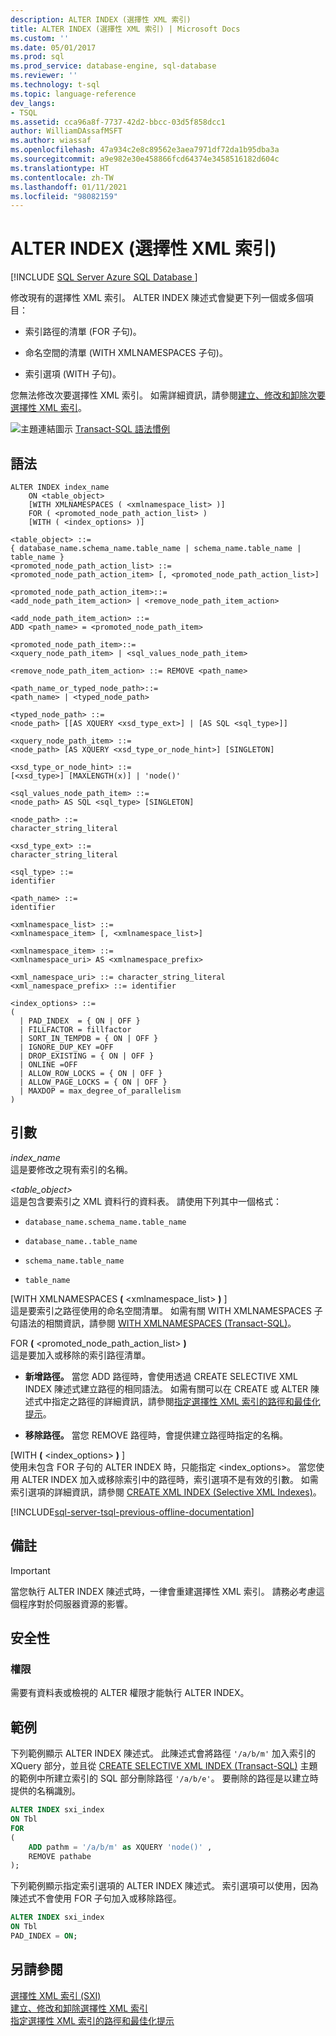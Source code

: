 ```yaml
---
description: ALTER INDEX (選擇性 XML 索引)
title: ALTER INDEX (選擇性 XML 索引) | Microsoft Docs
ms.custom: ''
ms.date: 05/01/2017
ms.prod: sql
ms.prod_service: database-engine, sql-database
ms.reviewer: ''
ms.technology: t-sql
ms.topic: language-reference
dev_langs:
- TSQL
ms.assetid: cca96a8f-7737-42d2-bbcc-03d5f858dcc1
author: WilliamDAssafMSFT
ms.author: wiassaf
ms.openlocfilehash: 47a934c2e8c89562e3aea7971df72da1b95dba3a
ms.sourcegitcommit: a9e982e30e458866fcd64374e3458516182d604c
ms.translationtype: HT
ms.contentlocale: zh-TW
ms.lasthandoff: 01/11/2021
ms.locfileid: "98082159"
---
```

# <a name="alter-index-selective-xml-indexes"></a>ALTER INDEX (選擇性 XML 索引)
[!INCLUDE [SQL Server Azure SQL Database ](../../includes/applies-to-version/sql-asdb.md)]

  修改現有的選擇性 XML 索引。 ALTER INDEX 陳述式會變更下列一個或多個項目：  
  
-   索引路徑的清單 (FOR 子句)。  
  
-   命名空間的清單 (WITH XMLNAMESPACES 子句)。  
  
-   索引選項 (WITH 子句)。  
  
 您無法修改次要選擇性 XML 索引。 如需詳細資訊，請參閱[建立、修改和卸除次要選擇性 XML 索引](../../relational-databases/xml/create-alter-and-drop-secondary-selective-xml-indexes.md)。  
  
 ![主題連結圖示](../../database-engine/configure-windows/media/topic-link.gif "主題連結圖示") [Transact-SQL 語法慣例](../../t-sql/language-elements/transact-sql-syntax-conventions-transact-sql.md)  
  
## <a name="syntax"></a>語法  
  
```syntaxsql
ALTER INDEX index_name  
    ON <table_object>   
    [WITH XMLNAMESPACES ( <xmlnamespace_list> )]  
    FOR ( <promoted_node_path_action_list> )  
    [WITH ( <index_options> )]  
  
<table_object> ::=   
{ database_name.schema_name.table_name | schema_name.table_name | table_name }  
<promoted_node_path_action_list> ::=   
<promoted_node_path_action_item> [, <promoted_node_path_action_list>]  
  
<promoted_node_path_action_item>::=   
<add_node_path_item_action> | <remove_node_path_item_action>  
  
<add_node_path_item_action> ::=  
ADD <path_name> = <promoted_node_path_item>  
  
<promoted_node_path_item>::=  
<xquery_node_path_item> | <sql_values_node_path_item>  
  
<remove_node_path_item_action> ::= REMOVE <path_name>   
  
<path_name_or_typed_node_path>::=   
<path_name> | <typed_node_path>  
  
<typed_node_path> ::=   
<node_path> [[AS XQUERY <xsd_type_ext>] | [AS SQL <sql_type>]]  
  
<xquery_node_path_item> ::=   
<node_path> [AS XQUERY <xsd_type_or_node_hint>] [SINGLETON]  
  
<xsd_type_or_node_hint> ::=   
[<xsd_type>] [MAXLENGTH(x)] | 'node()'  
  
<sql_values_node_path_item> ::=   
<node_path> AS SQL <sql_type> [SINGLETON]  
  
<node_path> ::=   
character_string_literal  
  
<xsd_type_ext> ::=   
character_string_literal  
  
<sql_type> ::=   
identifier  
  
<path_name> ::=   
identifier  
  
<xmlnamespace_list> ::=   
<xmlnamespace_item> [, <xmlnamespace_list>]  
  
<xmlnamespace_item> ::=   
<xmlnamespace_uri> AS <xmlnamespace_prefix>  
  
<xml_namespace_uri> ::= character_string_literal  
<xml_namespace_prefix> ::= identifier  
  
<index_options> ::=   
(   
  | PAD_INDEX  = { ON | OFF }  
  | FILLFACTOR = fillfactor  
  | SORT_IN_TEMPDB = { ON | OFF }  
  | IGNORE_DUP_KEY =OFF  
  | DROP_EXISTING = { ON | OFF }  
  | ONLINE =OFF  
  | ALLOW_ROW_LOCKS = { ON | OFF }  
  | ALLOW_PAGE_LOCKS = { ON | OFF }  
  | MAXDOP = max_degree_of_parallelism  
)  
```  
  
##  <a name="arguments"></a><a name="Arguments"></a> 引數  
 *index_name*  
 這是要修改之現有索引的名稱。  
  
 *\<table_object>*  
 這是包含要索引之 XML 資料行的資料表。 請使用下列其中一個格式：  
  
-   `database_name.schema_name.table_name`  
  
-   `database_name..table_name`  
  
-   `schema_name.table_name`  
  
-   `table_name`  
  
 [WITH XMLNAMESPACES **(** \<xmlnamespace_list> **)** ]  
 這是要索引之路徑使用的命名空間清單。 如需有關 WITH XMLNAMESPACES 子句語法的相關資訊，請參閱 [WITH XMLNAMESPACES &#40;Transact-SQL&#41;](../../t-sql/xml/with-xmlnamespaces.md)。  
  
 FOR **(** \<promoted_node_path_action_list> **)**  
 這是要加入或移除的索引路徑清單。  
  
-   **新增路徑。** 當您 ADD 路徑時，會使用透過 CREATE SELECTIVE XML INDEX 陳述式建立路徑的相同語法。 如需有關可以在 CREATE 或 ALTER 陳述式中指定之路徑的詳細資訊，請參閱[指定選擇性 XML 索引的路徑和最佳化提示](../../relational-databases/xml/specify-paths-and-optimization-hints-for-selective-xml-indexes.md)。  
  
-   **移除路徑。** 當您 REMOVE 路徑時，會提供建立路徑時指定的名稱。  
  
 [WITH **(** \<index_options> **)** ]  
 使用未包含 FOR 子句的 ALTER INDEX 時，只能指定 \<index_options>。 當您使用 ALTER INDEX 加入或移除索引中的路徑時，索引選項不是有效的引數。 如需索引選項的詳細資訊，請參閱 [CREATE XML INDEX &#40;Selective XML Indexes&#41;](../../t-sql/statements/create-xml-index-selective-xml-indexes.md)。  
  
[!INCLUDE[sql-server-tsql-previous-offline-documentation](../../includes/sql-server-tsql-previous-offline-documentation.md)]

## <a name="remarks"></a>備註
  
> [!IMPORTANT]  
>  當您執行 ALTER INDEX 陳述式時，一律會重建選擇性 XML 索引。 請務必考慮這個程序對於伺服器資源的影響。  
  
## <a name="security"></a>安全性  
  
### <a name="permissions"></a>權限  
 需要有資料表或檢視的 ALTER 權限才能執行 ALTER INDEX。  
  
## <a name="examples"></a>範例  
 下列範例顯示 ALTER INDEX 陳述式。 此陳述式會將路徑 `'/a/b/m'` 加入索引的 XQuery 部分，並且從 [CREATE SELECTIVE XML INDEX &#40;Transact-SQL&#41;](../../t-sql/statements/create-selective-xml-index-transact-sql.md) 主題的範例中所建立索引的 SQL 部分刪除路徑 `'/a/b/e'`。 要刪除的路徑是以建立時提供的名稱識別。  
  
```sql  
ALTER INDEX sxi_index  
ON Tbl  
FOR   
(  
    ADD pathm = '/a/b/m' as XQUERY 'node()' ,  
    REMOVE pathabe  
);  
```  
  
 下列範例顯示指定索引選項的 ALTER INDEX 陳述式。 索引選項可以使用，因為陳述式不會使用 FOR 子句加入或移除路徑。  
  
```sql  
ALTER INDEX sxi_index  
ON Tbl  
PAD_INDEX = ON;  
```  
  
## <a name="see-also"></a>另請參閱  
 [選擇性 XML 索引 &#40;SXI&#41;](../../relational-databases/xml/selective-xml-indexes-sxi.md)   
 [建立、修改和卸除選擇性 XML 索引](../../relational-databases/xml/create-alter-and-drop-selective-xml-indexes.md)   
 [指定選擇性 XML 索引的路徑和最佳化提示](../../relational-databases/xml/specify-paths-and-optimization-hints-for-selective-xml-indexes.md)  
  
  
